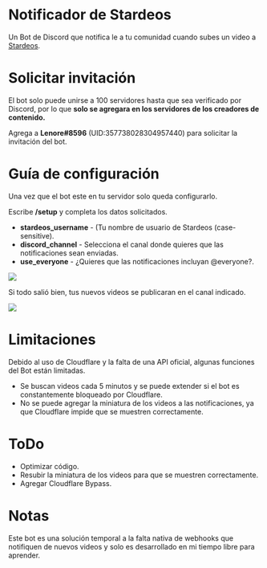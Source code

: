 
# Notificador de Stardeos

Un Bot de Discord que notifica le a tu comunidad cuando subes un video a [Stardeos](https://stardeos.com/).

# Solicitar invitación

El bot solo puede unirse a 100 servidores hasta que sea verificado por Discord, por lo que **solo se agregara en los servidores de los creadores de contenido.**

Agrega a **Lenore#8596** (UID:357738028304957440) para solicitar la invitación del bot.

# Guía de configuración

Una vez que el bot este en tu servidor solo queda configurarlo.

Escribe **/setup** y completa los datos solicitados.

* **stardeos_username** - (Tu nombre de usuario de Stardeos (case-sensitive).
* **discord_channel** - Selecciona el canal donde quieres que las notificaciones sean enviadas.
* **use_everyone** - ¿Quieres que las notificaciones incluyan @everyone?.

![](https://i.imgur.com/So9hFmr.png)

Si todo salió bien, tus nuevos videos se publicaran en el canal indicado.

![](https://i.imgur.com/nV5UY2I.png)

# Limitaciones

Debido al uso de Cloudflare y la falta de una API oficial, algunas funciones del Bot están limitadas.

* Se buscan videos cada 5 minutos y se puede extender si el bot es constantemente bloqueado por Cloudflare.
* No se puede agregar la miniatura de los videos a las notificaciones, ya que Cloudflare impide que se muestren correctamente.

# ToDo

* Optimizar código.
* Resubir la miniatura de los videos para que se muestren correctamente.
* Agregar Cloudflare Bypass.

# Notas 

Este bot es una solución temporal a la falta nativa de webhooks que notifiquen de nuevos videos y solo es desarrollado en mi tiempo libre para aprender.
